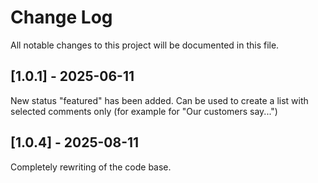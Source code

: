 # Change Log
All notable changes to this project will be documented in this file.

## [1.0.1] - 2025-06-11

New status "featured" has been added. Can be used to create a list with selected comments only (for example for "Our customers say...")

## [1.0.4] - 2025-08-11

Completely rewriting of the code base.



